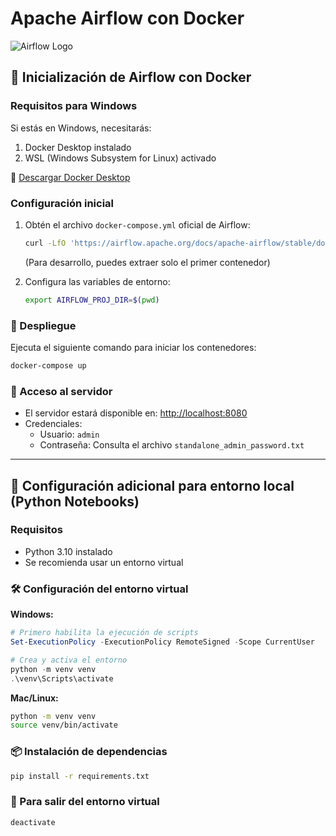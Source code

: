 # Apache Airflow con Docker

![Airflow Logo](https://airflow.apache.org/images/feature-image.png)

## 🐳 Inicialización de Airflow con Docker

### Requisitos para Windows
Si estás en Windows, necesitarás:
1. Docker Desktop instalado
2. WSL (Windows Subsystem for Linux) activado

🔗 [Descargar Docker Desktop](https://www.docker.com/products/docker-desktop)

### Configuración inicial
1. Obtén el archivo `docker-compose.yml` oficial de Airflow:
   ```bash
   curl -LfO 'https://airflow.apache.org/docs/apache-airflow/stable/docker-compose.yaml'
   ```
   (Para desarrollo, puedes extraer solo el primer contenedor)

2. Configura las variables de entorno:
   ```bash
   export AIRFLOW_PROJ_DIR=$(pwd)
   ```

### 🚀 Despliegue
Ejecuta el siguiente comando para iniciar los contenedores:
```bash
docker-compose up
```

### 🔑 Acceso al servidor
- El servidor estará disponible en: [http://localhost:8080](http://localhost:8080)
- Credenciales:
  - Usuario: `admin`
  - Contraseña: Consulta el archivo `standalone_admin_password.txt`

---

## 🐍 Configuración adicional para entorno local (Python Notebooks)

### Requisitos
- Python 3.10 instalado
- Se recomienda usar un entorno virtual

### 🛠 Configuración del entorno virtual

**Windows:**
```powershell
# Primero habilita la ejecución de scripts
Set-ExecutionPolicy -ExecutionPolicy RemoteSigned -Scope CurrentUser

# Crea y activa el entorno
python -m venv venv
.\venv\Scripts\activate
```

**Mac/Linux:**
```bash
python -m venv venv
source venv/bin/activate
```

### 📦 Instalación de dependencias
```bash
pip install -r requirements.txt
```

### 🚪 Para salir del entorno virtual
```bash
deactivate
```



